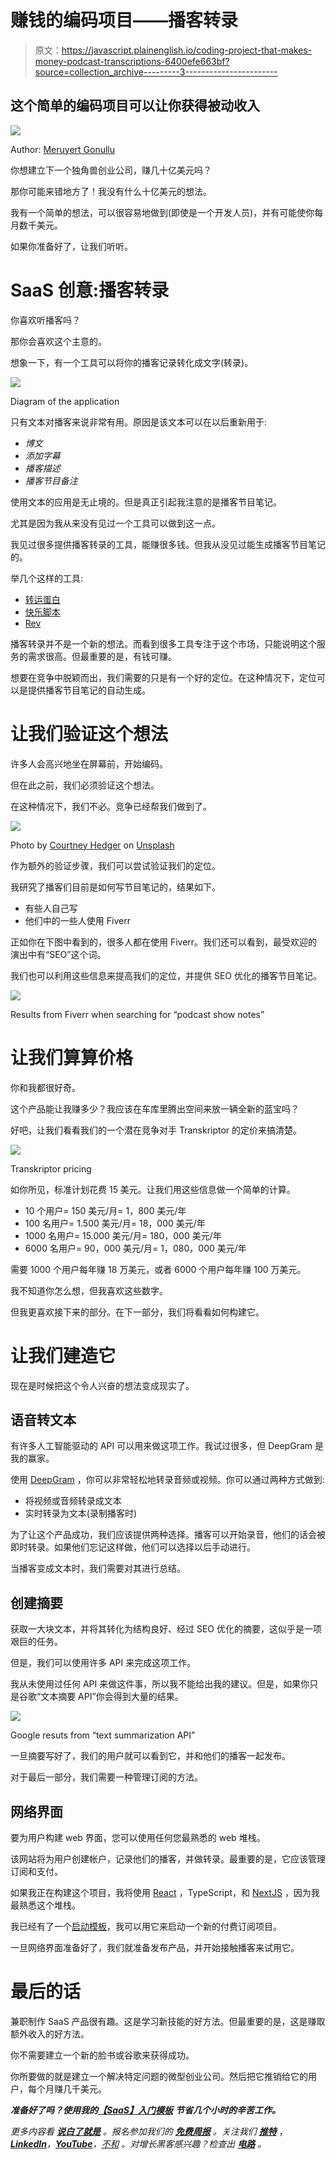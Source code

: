 # 赚钱的编码项目——播客转录

> 原文：<https://javascript.plainenglish.io/coding-project-that-makes-money-podcast-transcriptions-6400efe663bf?source=collection_archive---------3----------------------->

## 这个简单的编码项目可以让你获得被动收入

![](img/08eef36b6d03877d54a4fad7e11b7bc5.png)

Author: [Meruyert Gonullu](https://www.pexels.com/sk-sk/photo/roztomily-bosy-mlady-telo-8214192/)

你想建立下一个独角兽创业公司，赚几十亿美元吗？

那你可能来错地方了！我没有什么十亿美元的想法。

我有一个简单的想法，可以很容易地做到(即使是一个开发人员)，并有可能使你每月数千美元。

如果你准备好了，让我们听听。

# SaaS 创意:播客转录

你喜欢听播客吗？

那你会喜欢这个主意的。

想象一下，有一个工具可以将你的播客记录转化成文字(转录)。

![](img/ba2ea87c088237a07e6ee20cc8baefe8.png)

Diagram of the application

只有文本对播客来说非常有用。原因是该文本可以在以后重新用于:

*   *博文*
*   *添加字幕*
*   *播客描述*
*   *播客节目备注*

使用文本的应用是无止境的。但是真正引起我注意的是播客节目笔记。

尤其是因为我从来没有见过一个工具可以做到这一点。

我见过很多提供播客转录的工具，能赚很多钱。但我从没见过能生成播客节目笔记的。

举几个这样的工具:

*   [转运蛋白](https://transkriptor.com/)
*   [快乐脚本](https://www.happyscribe.com/)
*   [Rev](https://rev.com/)

播客转录并不是一个新的想法。而看到很多工具专注于这个市场，只能说明这个服务的需求很高。但最重要的是，有钱可赚。

想要在竞争中脱颖而出，我们需要的只是有一个好的定位。在这种情况下，定位可以是提供播客节目笔记的自动生成。

# 让我们验证这个想法

许多人会高兴地坐在屏幕前，开始编码。

但在此之前，我们必须验证这个想法。

在这种情况下，我们不必。竞争已经帮我们做到了。

![](img/2c3c8290bc81cd7d4c4858544944570d.png)

Photo by [Courtney Hedger](https://unsplash.com/@cmhedger?utm_source=medium&utm_medium=referral) on [Unsplash](https://unsplash.com?utm_source=medium&utm_medium=referral)

作为额外的验证步骤，我们可以尝试验证我们的定位。

我研究了播客们目前是如何写节目笔记的，结果如下。

*   有些人自己写
*   他们中的一些人使用 Fiverr

正如你在下图中看到的，很多人都在使用 Fiverr。我们还可以看到，最受欢迎的演出中有“SEO”这个词。

我们也可以利用这些信息来提高我们的定位，并提供 SEO 优化的播客节目笔记。

![](img/7c698fc21c20b8aa24fa8fa0b5640dea.png)

Results from Fiverr when searching for “podcast show notes”

# 让我们算算价格

你和我都很好奇。

这个产品能让我赚多少？我应该在车库里腾出空间来放一辆全新的蓝宝吗？

好吧，让我们看看我们的一个潜在竞争对手 Transkriptor 的定价来搞清楚。

![](img/dd90a313813994057b718384b0001689.png)

Transkriptor pricing

如你所见，标准计划花费 15 美元。让我们用这些信息做一个简单的计算。

*   10 个用户= 150 美元/月= 1，800 美元/年
*   100 名用户= 1.500 美元/月= 18，000 美元/年
*   1000 名用户= 15.000 美元/月= 180，000 美元/年
*   6000 名用户= 90，000 美元/月= 1，080，000 美元/年

需要 1000 个用户每年赚 18 万美元，或者 6000 个用户每年赚 100 万美元。

我不知道你怎么想，但我喜欢这些数字。

但我更喜欢接下来的部分。在下一部分，我们将看看如何构建它。

# 让我们建造它

现在是时候把这个令人兴奋的想法变成现实了。

## 语音转文本

有许多人工智能驱动的 API 可以用来做这项工作。我试过很多，但 DeepGram 是我的赢家。

使用 [DeepGram](https://deepgram.com/) ，你可以非常轻松地转录音频或视频。你可以通过两种方式做到:

*   将视频或音频转录成文本
*   实时转录为文本(录制播客时)

为了让这个产品成功，我们应该提供两种选择。播客可以开始录音，他们的话会被即时转录。如果他们忘记这样做，他们可以选择以后手动进行。

当播客变成文本时，我们需要对其进行总结。

## 创建摘要

获取一大块文本，并将其转化为结构良好、经过 SEO 优化的摘要，这似乎是一项艰巨的任务。

但是，我们可以使用许多 API 来完成这项工作。

我从未使用过任何 API 来做这件事，所以我不能给出我的建议。但是，如果你只是谷歌“文本摘要 API”你会得到大量的结果。

![](img/2b4903c5a72e65cfe5cea1f41326ed6e.png)

Google resuts from “text summarization API”

一旦摘要写好了，我们的用户就可以看到它，并和他们的播客一起发布。

对于最后一部分，我们需要一种管理订阅的方法。

## 网络界面

要为用户构建 web 界面，您可以使用任何您最熟悉的 web 堆栈。

该网站将为用户创建帐户，记录他们的播客，并做转录。最重要的是，它应该管理订阅和支付。

如果我正在构建这个项目，我将使用 [React](https://reactjs.org/) ，TypeScript，和 [NextJS](https://nextjs.org/) ，因为我最熟悉这个堆栈。

我已经有了一个[启动模板](https://payhoy.cc/pg/clatbsx5v014908mnd16g6uug)，我可以用它来启动一个新的付费订阅项目。

一旦网络界面准备好了，我们就准备发布产品，并开始接触播客来试用它。

# 最后的话

兼职制作 SaaS 产品很有趣。这是学习新技能的好方法。但最重要的是，这是赚取额外收入的好方法。

你不需要建立一个新的脸书或谷歌来获得成功。

你所要做的就是建立一个解决特定问题的微型创业公司。然后把它推销给它的用户，每个月赚几千美元。

***准备好了吗？使用我的***[***【SaaS】入门模板***](https://payhoy.cc/pg/clatbsx5v014908mnd16g6uug) ***节省几个小时的辛苦工作。***

*更多内容看* [***说白了就是***](https://plainenglish.io/) *。报名参加我们的* [***免费周报***](http://newsletter.plainenglish.io/) *。关注我们* [***推特***](https://twitter.com/inPlainEngHQ) ，[***LinkedIn***](https://www.linkedin.com/company/inplainenglish/)*，*[***YouTube***](https://www.youtube.com/channel/UCtipWUghju290NWcn8jhyAw)*，*[*不和*](https://discord.gg/GtDtUAvyhW) *。对增长黑客感兴趣？检查出* [***电路***](https://circuit.ooo/) *。*